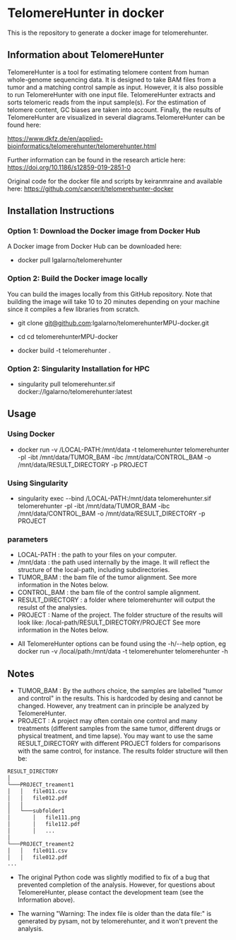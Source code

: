 # TelomereHunter in docker

This is the repository to generate a docker image for telomerehunter.

## Information about TelomereHunter
TelomereHunter is a tool for estimating telomere content from human whole-genome sequencing data. It is designed to take BAM files from a tumor and a matching control sample as input. However, it is also possible to run TelomereHunter with one input file. TelomereHunter extracts and sorts telomeric reads from the input sample(s). For the estimation of telomere content, GC biases are taken into account. Finally, the results of TelomereHunter are visualized in several diagrams.TelomereHunter can be found here:

https://www.dkfz.de/en/applied-bioinformatics/telomerehunter/telomerehunter.html

Further information can be found in the research article here:
https://doi.org/10.1186/s12859-019-2851-0
 
Original code for the docker file and scripts by keiranmraine and available here:
https://github.com/cancerit/telomerehunter-docker


## Installation Instructions ##

### Option 1: Download the Docker image from Docker Hub

A Docker image from Docker Hub can be downloaded here:

* docker pull lgalarno/telomerehunter


### Option 2: Build the Docker image locally

You can build the images locally from this GitHub repository. Note that building the image will take 10 to 20 minutes depending on your machine since it compiles a few libraries from scratch.

* git clone git@github.com:lgalarno/telomerehunterMPU-docker.git

* cd cd telomerehunterMPU-docker

* docker build -t telomerehunter .

### Option 2: Singularity Installation for HPC
* singularity pull telomerehunter.sif docker://lgalarno/telomerehunter:latest

## Usage

### Using Docker
* docker run -v /LOCAL-PATH:/mnt/data -t telomerehunter telomerehunter -pl -ibt /mnt/data/TUMOR_BAM -ibc /mnt/data/CONTROL_BAM -o /mnt/data/RESULT_DIRECTORY -p PROJECT

### Using Singularity
* singularity exec --bind /LOCAL-PATH:/mnt/data telomerehunter.sif telomerehunter -pl -ibt /mnt/data/TUMOR_BAM -ibc /mnt/data/CONTROL_BAM -o /mnt/data/RESULT_DIRECTORY -p PROJECT

### parameters
- LOCAL-PATH : the path to your files on your computer.
- /mnt/data  : the path used internally by the image. It will reflect the structure of the local-path, including subdirectories.
- TUMOR_BAM : the bam file of the tumor alignment. See more information in the Notes below.
- CONTROL_BAM : the bam file of the control sample alignment.
- RESULT_DIRECTORY : a folder where telomerehunter will output the resulst of the analysies.
- PROJECT : Name of the project. The folder structure of the results will look like: /local-path/RESULT_DIRECTORY/PROJECT See more information in the Notes below.

* All TelomereHunter options can be found using the -h/--help option, eg docker run -v /local/path:/mnt/data -t telomerehunter telomerehunter -h




## Notes

* TUMOR_BAM : By the authors choice, the samples are labelled "tumor and control" in the results. This is hardcoded by desing and cannot be changed. However, any treatment can in principle be analyzed by TelomereHunter. 
* PROJECT : A project may often contain one control and many treatments (different samples from the same tumor, different drugs or physical treatment, and time lapse). You may want to use the same RESULT_DIRECTORY with different PROJECT folders for comparisons with the same control, for instance. The results folder structure will then be:
```bash
RESULT_DIRECTORY
│
└───PROJECT_treament1
│   │   file011.csv
│   │   file012.pdf
│   │
│   └───subfolder1
│       │   file111.png
│       │   file112.pdf
│       │   ...
│   
└───PROJECT_treament2
│   │   file011.csv
│   │   file012.pdf
...
```

* The original Python code was slightly modified to fix of a bug that prevented completion of the analysis. However, for questions about TelomereHunter, please contact the development team (see the Information above).

* The warning "Warning: The index file is older than the data file:" is generated by pysam, not by telomerehunter, and it won't prevent the analysis.